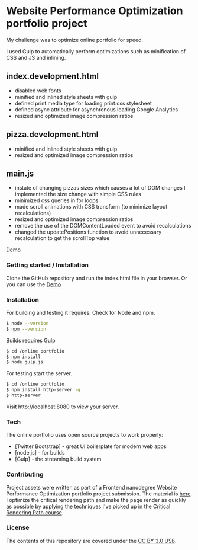 # Website Performance Optimization portfolio project
My challenge was to optimize online portfolio for speed.

I used Gulp to automatically perform optimizations such as minification of CSS and JS and inlining.

## index.development.html
- disabled web fonts
- minified and inlined style sheets with gulp
- defined print media type for loading print.css stylesheet
- defined async attribute for asynchronous loading Google Analytics
- resized and optimized image compression ratios

## pizza.development.html
- minified and inlined style sheets with gulp
- resized and optimized image compression ratios

## main.js
- instate of changing pizzas sizes which causes a lot of DOM changes I implemented the size change with simple CSS rules
- minimized css queries in for loops
- made scroll animations with CSS transform (to minimize layout recalculations)
- resized and optimized image compression ratios
- remove the use of the DOMContentLoaded event to avoid recalculations 
- changed the updatePositions function to avoid unnecessary recalculation to get the scrollTop value

[Demo](https://helenajagodnikkuhar.github.io/nanodegree-website_optimization/)

### Getting started /  Installation

Clone the GitHub repository and run the index.html file in your browser. Or you can use the [Demo](https://helenajagodnikkuhar.github.io/nanodegree-website_optimization/)

### Installation

For building and testing it requires:
Check for Node and npm.
```sh
$ node --version
$ npm --version
```

Builds requires Gulp

```sh
$ cd /online portfolio
$ npm install
$ node gulp.js
```
For testing start the server.

```sh
$ cd /online portfolio
$ npm install http-server -g
$ http-server
```
Visit http://localhost:8080 to view your server.

### Tech

The online portfolio uses open source projects to work properly:

* [Twitter Bootstrap] - great UI boilerplate for modern web apps
* [node.js] - for builds
* [Gulp] - the streaming build system

### Contributing
Project assets were written as part of a Frontend nanodegree Website Performance Optimization portfolio project submission. The material is [here](https://github.com/udacity/frontend-nanodegree-mobile-portfolio).
I optimize the critical rendering path and make the page render as quickly as possible by applying the techniques I've picked up in the [Critical Rendering Path course](https://www.udacity.com/course/ud884).

### License
The contents of this repository are covered under the [CC BY 3.0 USß](https://creativecommons.org/licenses/by/3.0/us/).

